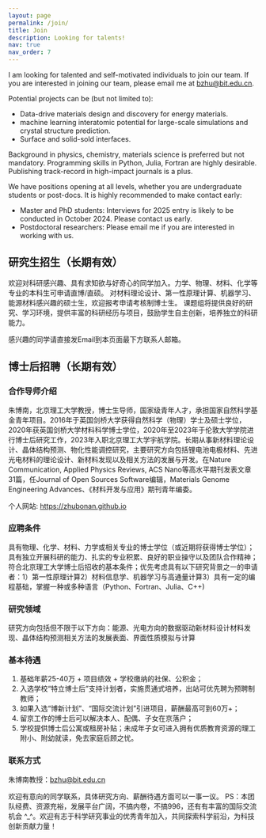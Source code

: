 ```yaml
---
layout: page
permalink: /join/
title: Join
description: Looking for talents!
nav: true
nav_order: 7
---
```


I am looking for talented and self-motivated individuals to join our team. If you are interested in joining our team, please email me at [bzhu@bit.edu.cn](mailto:bzhu@bit.edu.cn).

Potential projects can be (but not limited to):

- Data-drive materials design and discovery for energy materials.
- machine learning interatomic potential for large-scale simulations and crystal structure prediction.
- Surface and solid-sold interfaces.

Background in physics, chemistry, materials science is preferred but not mandatory.
Programming skills in Python, Julia, Fortran are highly desirable.
Publishing track-record in high-impact journals is a plus.

We have positions opening at all levels, whether you are undergraduate students or post-docs.
It is highly recommended to make contact early:

- Master and PhD students: Interviews for 2025 entry is likely to be conducted in October 2024. Please contact us early.
- Postdoctoral researchers: Please email me if you are interested in working with us.

## 研究生招生（长期有效）

欢迎对科研感兴趣、具有求知欲与好奇心的同学加入。力学、物理、材料、化学等专业的本科生可申请直博/直硕。
对材料理论设计、第一性原理计算、机器学习、能源材料感兴趣的硕士生，欢迎报考申请考核制博士生。
课题组将提供良好的研究、学习环境，提供丰富的科研经历与项目，鼓励学生自主创新，培养独立的科研能力。

感兴趣的同学请直接发Email到本页面最下方联系人邮箱。

## 博士后招聘（长期有效）

### 合作导师介绍

朱博南，北京理工大学教授，博士生导师，国家级青年人才，承担国家自然科学基金青年项目。2016年于英国剑桥大学获得自然科学（物理）学士及硕士学位，2020年获英国剑桥大学材料科学博士学位，2020年至2023年于伦敦大学学院进行博士后研究工作，2023年入职北京理工大学宇航学院。长期从事新材料理论设计、晶体结构预测、物化性能调控研究，主要研究方向包括锂电池电极材料、先进光电材料的理论设计、新材料发现以及相关方法的发展与开发。在Nature Communication, Applied Physics Reviews, ACS Nano等高水平期刊发表文章31篇，任Journal of Open Sources Software编辑，Materials Genome Engineering Advances、《材料开发与应用》期刊青年编委。

个人网站: https://zhubonan.github.io

### 应聘条件

具有物理、化学、材料、力学或相关专业的博士学位（或近期将获得博士学位）；具有独立开展科研的能力、扎实的专业积累、良好的职业操守以及团队合作精神；符合北京理工大学博士后招收的基本条件；优先考虑具有以下研究背景之一的申请者：1）第一性原理计算2）材料信息学、机器学习与高通量计算3）具有一定的编程基础，掌握一种或多种语言（Python、Fortran、Julia、C++)

### 研究领域

研究方向包括但不限于以下方向：能源、光电方向的数据驱动新材料设计材料发现、晶体结构预测相关方法的发展表面、界面性质模拟与计算

### 基本待遇

1. 基础年薪25-40万 + 项目绩效 + 学校缴纳的社保、公积金；
2. 入选学校“特立博士后”支持计划者，实施贯通式培养，出站可优先聘为预聘制教师；
3. 如果入选“博新计划”、“国际交流计划”引进项目，薪酬最高可到60万+；
4. 留京工作的博士后可以解决本人、配偶、子女在京落户；
5. 学校提供博士后公寓或租房补贴；未成年子女可进入拥有优质教育资源的理工附小、附幼就读，免去家庭后顾之忧。

### 联系方式

朱博南教授：bzhu@bit.edu.cn

欢迎有意向的同学联系，具体研究方向、薪酬待遇方面可以一事一议。
PS：本团队经费、资源充裕，发展平台广阔，不搞内卷，不搞996，还有有丰富的国际交流机会 ^_^。欢迎有志于科学研究事业的优秀青年加入，共同探索科学前沿，为科技创新贡献力量！
